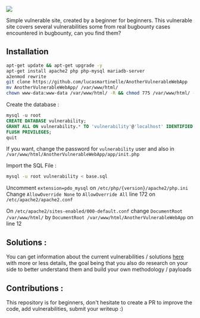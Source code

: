 ![](https://zupimages.net/up/20/33/m7ef.png)

Simple vulnerable site, created by a beginner for beginners.
This vulnerable site covers several vulnerabilities some from real bugbounty cases encountered in bugbounty, can you find them?

## Installation
```bash
apt-get update && apt-get upgrade -y
apt-get install apache2 php php-mysql mariadb-server
a2enmod rewrite
git clone https://github.com/lucasmartinelle/AnotherVulnerableWebApp
mv AnotherVulnerableWebApp/ /var/www/html/
chown www-data:www-data /var/www/html/ -R && chmod 775 /var/www/html/ -R
```

Create the database :
```sql
mysql -u root
CREATE DATABASE vulnerability;
GRANT ALL ON vulnerability.* TO 'vulnerability'@'localhost' IDENTIFIED BY '6xUm%3moNghtQaZ8Q';
FLUSH PRIVILEGES;
quit
```
If you want, change the password for `vulnerability` user and also in `/var/www/html/AnotherVulnerableWebApp/app/init.php`

Import the SQL File :
```bash
mysql -u root vulnerability < base.sql
```

Uncomment `extension=pdo_mysql` on `/etc/php/{version}/apache2/php.ini`  
Change `AllowOverride None` to `AllowOverride All` line 172 on `/etc/apache2/apache2.conf`

On `/etc/apache2/sites-enabled/000-default.conf` change `DocumentRoot /var/www/html/` by `DocumentRoot /var/www/html/AnotherVulnerableWebApp` on line 12

## Solutions :
You can get information about the current vulnerabilities / solutions [here](https://github.com/lucasmartinelle/AnotherVulnerableWebApp/tree/master/Writeup) with more or less details, the goal being that you also do research on your side to better understand them and build your own methodology / payloads

## Contributions :
This repository is for beginners, don't hesitate to create a PR to improve the code, add vulnerabilities, submit your writeup :)